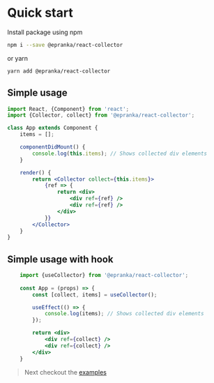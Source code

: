 # Quick start

Install package using npm 

```bash
npm i --save @epranka/react-collector
```

or yarn

```bash
yarn add @epranka/react-collector
```

## Simple usage

```jsx
import React, {Component} from 'react';
import {Collector, collect} from '@epranka/react-collector';

class App extends Component {
    items = [];

    componentDidMount() {
        console.log(this.items); // Shows collected div elements
    }

    render() {
        return <Collector collect={this.items}>
            {ref => {
                return <div>
                    <div ref={ref} />
                    <div ref={ref} />
                </div>
            }}
        </Collector>
    }
}
```

## Simple usage with hook

```jsx
    import {useCollector} from '@epranka/react-collector';
    
    const App = (props) => {
        const [collect, items] = useCollector();

        useEffect(() => {
            console.log(items); // Shows collected div elements
        });

        return <div>
            <div ref={collect} />
            <div ref={collect} />
        </div>
    }
```

> Next checkout the [examples](examples.md)